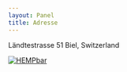 ```yaml
---
layout: Panel
title: Adresse
---
```

Ländtestrasse 51
Biel, Switzerland

[![HEMPbar](https://maps.googleapis.com/maps/api/staticmap?center=Ländtestrasse+51+Biel,+Switzerland&zoom=18&scale=1&size=300x300&maptype=roadmap&format=png&visual_refresh=true&markers=size:mid%7Ccolor:0xff0000%7Clabel:%7CLändtestrasse+51+Biel,+Switzerland&key=AIzaSyAf4CbR0ZQeYgitnb1eO0pHAjaMWMNxEBI)](https://www.google.com/maps/place/Ländtestrasse+51+Biel,+Switzerland/)

